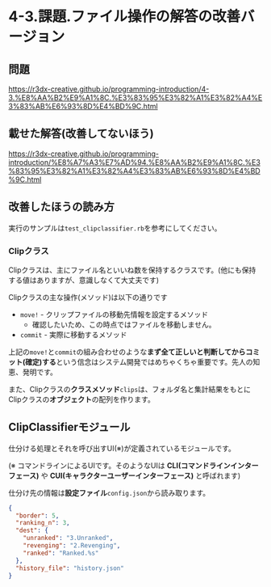 # 4-3.課題.ファイル操作の解答の改善バージョン

## 問題

https://r3dx-creative.github.io/programming-introduction/4-3.%E8%AA%B2%E9%A1%8C.%E3%83%95%E3%82%A1%E3%82%A4%E3%83%AB%E6%93%8D%E4%BD%9C.html

## 載せた解答(改善してないほう)

https://r3dx-creative.github.io/programming-introduction/%E8%A7%A3%E7%AD%94.%E8%AA%B2%E9%A1%8C.%E3%83%95%E3%82%A1%E3%82%A4%E3%83%AB%E6%93%8D%E4%BD%9C.html

## 改善したほうの読み方

実行のサンプルは`test_clipclassifier.rb`を参考にしてください。

### Clipクラス

Clipクラスは、主にファイル名といいね数を保持するクラスです。(他にも保持する値はありますが、意識しなくて大丈夫です)

Clipクラスの主な操作(メソッド)は以下の通りです

* `move!` - クリップファイルの移動先情報を設定するメソッド
  * 確認したいため、この時点ではファイルを移動しません。
* `commit` - 実際に移動するメソッド

上記の`move!`と`commit`の組み合わせのような**まず全て正しいと判断してからコミット(確定)する**という信念はシステム開発ではめちゃくちゃ重要です。先人の知恵、発明です。

また、Clipクラスの**クラスメソッド**`clips`は、フォルダ名と集計結果をもとにClipクラスの**オブジェクト**の配列を作ります。

## ClipClassifierモジュール

仕分ける処理とそれを呼び出すUI(※)が定義されているモジュールです。

(※ コマンドラインによるUIです。そのようなUIは **CLI(コマンドラインインターフェース)** や **CUI(キャラクターユーザーインターフェース)** と呼ばれます)

仕分け先の情報は**設定ファイル**`config.json`から読み取ります。

```json
{
  "border": 5,
  "ranking_n": 3,
  "dest": {
    "unranked": "3.Unranked",
    "revenging": "2.Revenging",
    "ranked": "Ranked.%s"
  },
  "history_file": "history.json"
}
```
